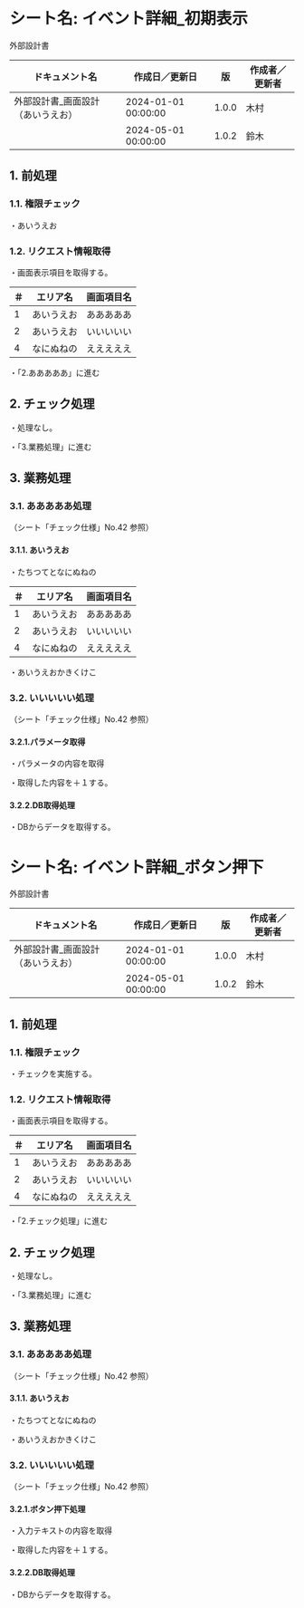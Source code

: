# シート名: イベント詳細_初期表示

外部設計書

| ドキュメント名 | 作成日／更新日 | 版 | 作成者／更新者 |
|---|---|---|---|
| 外部設計書_画面設計（あいうえお） | 2024-01-01 00:00:00 | 1.0.0 | 木村 |
|  | 2024-05-01 00:00:00 | 1.0.2 | 鈴木 |



## 1. 前処理



### 1.1. 権限チェック



・あいうえお



### 1.2. リクエスト情報取得



・画面表示項目を取得する。



| ＃ | エリア名 | 画面項目名 |
|---|---|---|
| 1 | あいうえお | あああああ |
| 2 | あいうえお | いいいいい |
| 4 | なにぬねの | えええええ |

・「2.あああああ」に進む





## 2. チェック処理



・処理なし。



・「3.業務処理」に進む



## 3. 業務処理



### 3.1. あああああ処理

（シート「チェック仕様」No.42 参照）



#### 3.1.1. あいうえお



・たちつてとなにぬねの



| ＃ | エリア名 | 画面項目名 |
|---|---|---|
| 1 | あいうえお | あああああ |
| 2 | あいうえお | いいいいい |
| 4 | なにぬねの | えええええ |

・あいうえおかきくけこ



### 3.2. いいいいい処理

（シート「チェック仕様」No.42 参照）



#### 3.2.1.パラメータ取得



・パラメータの内容を取得



・取得した内容を＋１する。



#### 3.2.2.DB取得処理



・DBからデータを取得する。







# シート名: イベント詳細_ボタン押下

外部設計書

| ドキュメント名 | 作成日／更新日 | 版 | 作成者／更新者 |
|---|---|---|---|
| 外部設計書_画面設計（あいうえお） | 2024-01-01 00:00:00 | 1.0.0 | 木村 |
|  | 2024-05-01 00:00:00 | 1.0.2 | 鈴木 |



## 1. 前処理



### 1.1. 権限チェック



・チェックを実施する。



### 1.2. リクエスト情報取得



・画面表示項目を取得する。



| ＃ | エリア名 | 画面項目名 |
|---|---|---|
| 1 | あいうえお | あああああ |
| 2 | あいうえお | いいいいい |
| 4 | なにぬねの | えええええ |

・「2.チェック処理」に進む





## 2. チェック処理



・処理なし。



・「3.業務処理」に進む



## 3. 業務処理



### 3.1. あああああ処理

（シート「チェック仕様」No.42 参照）



#### 3.1.1. あいうえお



・たちつてとなにぬねの



・あいうえおかきくけこ



### 3.2. いいいいい処理

（シート「チェック仕様」No.42 参照）



#### 3.2.1.ボタン押下処理



・入力テキストの内容を取得



・取得した内容を＋１する。



#### 3.2.2.DB取得処理



・DBからデータを取得する。







